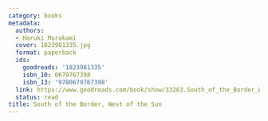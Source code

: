```yaml
---
category: books
metadata:
  authors:
  - Haruki Murakami
  cover: 1823981335.jpg
  format: paperback
  ids:
    goodreads: '1823981335'
    isbn_10: 0679767398
    isbn_13: '9780679767398'
  link: https://www.goodreads.com/book/show/33263.South_of_the_Border_West_of_the_Sun
  status: read
title: South of the Border, West of the Sun
---
```

